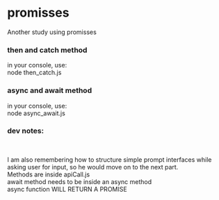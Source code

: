 # promisses
Another study using promisses<br/>
### then and catch method
in your console, use:<br/>
node then_catch.js<br/>

### async and await method
in your console, use:<br/>
node async_await.js<br/>

### dev notes:
<br/>

I am also remembering how to structure simple prompt interfaces while asking user for input, so he would move on to the next part.<br/>
Methods are inside apiCall.js <br/>
await method needs to be inside an async method<br/>
async function WILL RETURN A PROMISE<br/>

